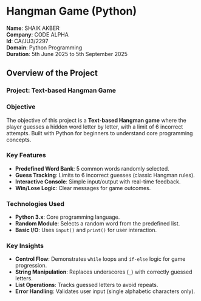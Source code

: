 # Hangman Game (Python)  
**Name**: SHAIK AKBER  
**Company**: CODE ALPHA  
**Id**: CA/JU3/2297  
**Domain**: Python Programming  
**Duration**: 5th June 2025 to 5th September 2025 

## Overview of the Project

### Project: Text-based Hangman Game

### Objective
The objective of this project is a **Text-based Hangman game** where the player guesses a hidden word letter by letter, with a limit of 6 incorrect attempts. Built with Python for beginners to understand core programming concepts.  

### Key Features  
- **Predefined Word Bank**: 5 common words randomly selected.  
- **Guess Tracking**: Limits to 6 incorrect guesses (classic Hangman rules).  
- **Interactive Console**: Simple input/output with real-time feedback.  
- **Win/Lose Logic**: Clear messages for game outcomes.  

### Technologies Used  
- **Python 3.x**: Core programming language.  
- **Random Module**: Selects a random word from the predefined list.  
- **Basic I/O**: Uses `input()` and `print()` for user interaction.

### Key Insights

- **Control Flow**: Demonstrates `while` loops and `if-else` logic for game progression.
- **String Manipulation**: Replaces underscores (`_`) with correctly guessed letters.  
- **List Operations**: Tracks guessed letters to avoid repeats.  
- **Error Handling**: Validates user input (single alphabetic characters only).
